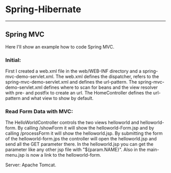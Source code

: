 # Spring-Hibernate

---

## Spring MVC

Here I'll show an example how to code Spring MVC.

### Initial:
First I created a web.xml file in the web/WEB-INF directory and a spring-mvc-demo-servlet.xml.
The web.xml defines the dispatcher, refers to the spring-mvc-demo-servlet.xml and defines the url-pattern.
The spring-mvc-demo-servlet.xml defines where to scan for beans and the view resolver with pre- and postfix to create an url.
The HomeController defines the url-pattern and what view to show by default.

### Read Form Data with MVC:
The HelloWorldController controls the two views helloworld and helloworld-form. By calling /showForm it will show the helloworld-Form.jsp and by calling /processForm it will show the helloworld.jsp.
By submitting the form of the helloworld-form.jps the controller will open the helloworld.jsp and send all the GET parameter there.
In the helloworld.jsp you can get the parameter like any other jsp file with "${param.NAME}".
Also in the main-menu.jsp is now a link to the helloworld-form.

Server: Apache Tomcat.
